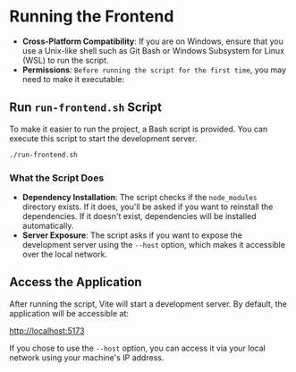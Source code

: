 # Running the Frontend

- **Cross-Platform Compatibility**: If you are on Windows, ensure that you use a Unix-like shell such as Git Bash or Windows Subsystem for Linux (WSL) to run the script.
- **Permissions**: `Before running the script for the first time`, you may need to make it executable:

## Run `run-frontend.sh` Script

To make it easier to run the project, a Bash script is provided. You can execute this script to start the development server.

```bash
./run-frontend.sh
```

### What the Script Does

- **Dependency Installation**: The script checks if the `node_modules` directory exists. If it does, you'll be asked if you want to reinstall the dependencies. If it doesn't exist, dependencies will be installed automatically.
- **Server Exposure**: The script asks if you want to expose the development server using the `--host` option, which makes it accessible over the local network.

## Access the Application

After running the script, Vite will start a development server. By default, the application will be accessible at:

<http://localhost:5173>

If you chose to use the `--host` option, you can access it via your local network using your machine's IP address.
